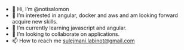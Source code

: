 - 👋 Hi, I’m @notisalomon
- 👀 I’m interested in angular, docker and aws and am looking forward acquire new skills.
- 🌱 I’m currently learning javascript and angular.
- 💞️ I’m looking to collaborate on applications.
- 📫 How to reach me sulejmani.labinot@gmail.com

<!---
notisalomon/notisalomon is a ✨ special ✨ repository because its `README.md` (this file) appears on your GitHub profile.
You can click the Preview link to take a look at your changes.
--->
